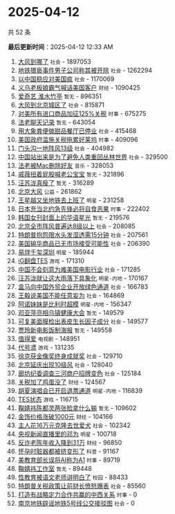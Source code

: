 # 2025-04-12

共 52 条


<!-- BEGIN -->

**最后更新时间**：2025-04-12 12:33 AM
1. [大风到哪了](https://m.weibo.cn/search?containerid=100103type%3D1%26t%3D10%26q%3D%23%E5%A4%A7%E9%A3%8E%E5%88%B0%E5%93%AA%E4%BA%86%23&stream_entry_id=31&isnewpage=1&extparam=seat%3D1%26realpos%3D1%26lcate%3D5001%26filter_type%3Drealtimehot%26band_rank%3D1%26c_type%3D31%26dgr%3D0%26flag%3D2%26cate%3D5001%26q%3D%2523%25E5%25A4%25A7%25E9%25A3%258E%25E5%2588%25B0%25E5%2593%25AA%25E4%25BA%2586%2523%26stream_entry_id%3D31%26pos%3D0%26display_time%3D1744389203%26pre_seqid%3D17443892030539392439895) `社会` - 1897053
2. [地铁猥亵事件男子公司称其被开除](https://m.weibo.cn/search?containerid=100103type%3D1%26t%3D10%26q%3D%23%E5%9C%B0%E9%93%81%E7%8C%A5%E4%BA%B5%E4%BA%8B%E4%BB%B6%E7%94%B7%E5%AD%90%E5%85%AC%E5%8F%B8%E7%A7%B0%E5%85%B6%E8%A2%AB%E5%BC%80%E9%99%A4%23&stream_entry_id=31&isnewpage=1&extparam=seat%3D1%26realpos%3D2%26lcate%3D5001%26filter_type%3Drealtimehot%26band_rank%3D2%26c_type%3D31%26dgr%3D0%26flag%3D2%26cate%3D5001%26q%3D%2523%25E5%259C%25B0%25E9%2593%2581%25E7%258C%25A5%25E4%25BA%25B5%25E4%25BA%258B%25E4%25BB%25B6%25E7%2594%25B7%25E5%25AD%2590%25E5%2585%25AC%25E5%258F%25B8%25E7%25A7%25B0%25E5%2585%25B6%25E8%25A2%25AB%25E5%25BC%2580%25E9%2599%25A4%2523%26stream_entry_id%3D31%26pos%3D1%26display_time%3D1744389203%26pre_seqid%3D17443892030539392439895) `社会` - 1262294
3. [以中国稳应对美国疯](https://m.weibo.cn/search?containerid=100103type%3D1%26t%3D10%26q%3D%23%E4%BB%A5%E4%B8%AD%E5%9B%BD%E7%A8%B3%E5%BA%94%E5%AF%B9%E7%BE%8E%E5%9B%BD%E7%96%AF%23&stream_entry_id=31&isnewpage=1&extparam=seat%3D1%26realpos%3D3%26lcate%3D5001%26filter_type%3Drealtimehot%26band_rank%3D3%26c_type%3D31%26dgr%3D0%26flag%3D0%26cate%3D5001%26q%3D%2523%25E4%25BB%25A5%25E4%25B8%25AD%25E5%259B%25BD%25E7%25A8%25B3%25E5%25BA%2594%25E5%25AF%25B9%25E7%25BE%258E%25E5%259B%25BD%25E7%2596%25AF%2523%26stream_entry_id%3D31%26pos%3D2%26display_time%3D1744389203%26pre_seqid%3D17443892030539392439895) `社会` - 1170069
4. [义乌老板娘霸气喊话美国客户](https://m.weibo.cn/search?containerid=100103type%3D1%26t%3D10%26q%3D%23%E4%B9%89%E4%B9%8C%E8%80%81%E6%9D%BF%E5%A8%98%E9%9C%B8%E6%B0%94%E5%96%8A%E8%AF%9D%E7%BE%8E%E5%9B%BD%E5%AE%A2%E6%88%B7%23&stream_entry_id=31&isnewpage=1&extparam=seat%3D1%26realpos%3D4%26lcate%3D5001%26filter_type%3Drealtimehot%26band_rank%3D4%26c_type%3D31%26dgr%3D0%26flag%3D1%26cate%3D5001%26q%3D%2523%25E4%25B9%2589%25E4%25B9%258C%25E8%2580%2581%25E6%259D%25BF%25E5%25A8%2598%25E9%259C%25B8%25E6%25B0%2594%25E5%2596%258A%25E8%25AF%259D%25E7%25BE%258E%25E5%259B%25BD%25E5%25AE%25A2%25E6%2588%25B7%2523%26stream_entry_id%3D31%26pos%3D3%26display_time%3D1744389203%26pre_seqid%3D17443892030539392439895) `财经` - 1090425
5. [爱奇艺 淮水竹亭](https://m.weibo.cn/search?containerid=100103type%3D1%26t%3D10%26q%3D%E7%88%B1%E5%A5%87%E8%89%BA+%E6%B7%AE%E6%B0%B4%E7%AB%B9%E4%BA%AD&stream_entry_id=31&isnewpage=1&extparam=seat%3D1%26realpos%3D5%26lcate%3D5001%26filter_type%3Drealtimehot%26band_rank%3D5%26c_type%3D31%26dgr%3D0%26flag%3D2%26cate%3D5001%26q%3D%25E7%2588%25B1%25E5%25A5%2587%25E8%2589%25BA%2520%25E6%25B7%25AE%25E6%25B0%25B4%25E7%25AB%25B9%25E4%25BA%25AD%26stream_entry_id%3D31%26pos%3D4%26display_time%3D1744389203%26pre_seqid%3D17443892030539392439895) `暂无` - 896351
6. [大风到北京城区了](https://m.weibo.cn/search?containerid=100103type%3D1%26t%3D10%26q%3D%23%E5%A4%A7%E9%A3%8E%E5%88%B0%E5%8C%97%E4%BA%AC%E5%9F%8E%E5%8C%BA%E4%BA%86%23&stream_entry_id=31&isnewpage=1&extparam=seat%3D1%26realpos%3D6%26lcate%3D5001%26filter_type%3Drealtimehot%26band_rank%3D6%26c_type%3D31%26dgr%3D0%26flag%3D0%26cate%3D5001%26q%3D%2523%25E5%25A4%25A7%25E9%25A3%258E%25E5%2588%25B0%25E5%258C%2597%25E4%25BA%25AC%25E5%259F%258E%25E5%258C%25BA%25E4%25BA%2586%2523%26stream_entry_id%3D31%26pos%3D5%26display_time%3D1744389203%26pre_seqid%3D17443892030539392439895) `社会` - 815871
7. [对美所有进口商品加征125%关税](https://m.weibo.cn/search?containerid=100103type%3D1%26t%3D10%26q%3D%23%E5%AF%B9%E7%BE%8E%E6%89%80%E6%9C%89%E8%BF%9B%E5%8F%A3%E5%95%86%E5%93%81%E5%8A%A0%E5%BE%81125%25%E5%85%B3%E7%A8%8E%23&stream_entry_id=31&isnewpage=1&extparam=seat%3D1%26realpos%3D7%26lcate%3D5001%26filter_type%3Drealtimehot%26band_rank%3D7%26c_type%3D31%26dgr%3D0%26flag%3D16%26cate%3D5001%26q%3D%2523%25E5%25AF%25B9%25E7%25BE%258E%25E6%2589%2580%25E6%259C%2589%25E8%25BF%259B%25E5%258F%25A3%25E5%2595%2586%25E5%2593%2581%25E5%258A%25A0%25E5%25BE%2581125%2525%25E5%2585%25B3%25E7%25A8%258E%2523%26stream_entry_id%3D31%26pos%3D7%26display_time%3D1744389203%26pre_seqid%3D17443892030539392439895) `时事` - 675275
8. [法老聊天记录](https://m.weibo.cn/search?containerid=100103type%3D1%26t%3D10%26q%3D%23%E6%B3%95%E8%80%81%E8%81%8A%E5%A4%A9%E8%AE%B0%E5%BD%95%23&stream_entry_id=31&isnewpage=1&extparam=seat%3D1%26realpos%3D8%26lcate%3D5001%26filter_type%3Drealtimehot%26band_rank%3D8%26c_type%3D31%26dgr%3D0%26flag%3D2%26cate%3D5001%26q%3D%2523%25E6%25B3%2595%25E8%2580%2581%25E8%2581%258A%25E5%25A4%25A9%25E8%25AE%25B0%25E5%25BD%2595%2523%26stream_entry_id%3D31%26pos%3D8%26display_time%3D1744389203%26pre_seqid%3D17443892030539392439895) `暂无` - 643054
9. [用大象粪便做甜品餐厅已停业](https://m.weibo.cn/search?containerid=100103type%3D1%26t%3D10%26q%3D%23%E7%94%A8%E5%A4%A7%E8%B1%A1%E7%B2%AA%E4%BE%BF%E5%81%9A%E7%94%9C%E5%93%81%E9%A4%90%E5%8E%85%E5%B7%B2%E5%81%9C%E4%B8%9A%23&stream_entry_id=31&isnewpage=1&extparam=seat%3D1%26realpos%3D9%26lcate%3D5001%26filter_type%3Drealtimehot%26band_rank%3D9%26c_type%3D31%26dgr%3D0%26flag%3D0%26cate%3D5001%26q%3D%2523%25E7%2594%25A8%25E5%25A4%25A7%25E8%25B1%25A1%25E7%25B2%25AA%25E4%25BE%25BF%25E5%2581%259A%25E7%2594%259C%25E5%2593%2581%25E9%25A4%2590%25E5%258E%2585%25E5%25B7%25B2%25E5%2581%259C%25E4%25B8%259A%2523%26stream_entry_id%3D31%26pos%3D9%26display_time%3D1744389203%26pre_seqid%3D17443892030539392439895) `社会` - 415468
10. [美国政府滥施关税拖累好莱坞](https://m.weibo.cn/search?containerid=100103type%3D1%26t%3D10%26q%3D%23%E7%BE%8E%E5%9B%BD%E6%94%BF%E5%BA%9C%E6%BB%A5%E6%96%BD%E5%85%B3%E7%A8%8E%E6%8B%96%E7%B4%AF%E5%A5%BD%E8%8E%B1%E5%9D%9E%23&stream_entry_id=31&isnewpage=1&extparam=seat%3D1%26realpos%3D10%26lcate%3D5001%26filter_type%3Drealtimehot%26band_rank%3D10%26c_type%3D31%26dgr%3D0%26flag%3D1%26cate%3D5001%26q%3D%2523%25E7%25BE%258E%25E5%259B%25BD%25E6%2594%25BF%25E5%25BA%259C%25E6%25BB%25A5%25E6%2596%25BD%25E5%2585%25B3%25E7%25A8%258E%25E6%258B%2596%25E7%25B4%25AF%25E5%25A5%25BD%25E8%258E%25B1%25E5%259D%259E%2523%26stream_entry_id%3D31%26pos%3D10%26display_time%3D1744389203%26pre_seqid%3D17443892030539392439895) `时事` - 409096
11. [门头沟一地阵风13级](https://m.weibo.cn/search?containerid=100103type%3D1%26t%3D10%26q%3D%23%E9%97%A8%E5%A4%B4%E6%B2%9F%E4%B8%80%E5%9C%B0%E9%98%B5%E9%A3%8E13%E7%BA%A7%23&stream_entry_id=31&isnewpage=1&extparam=seat%3D1%26realpos%3D11%26lcate%3D5001%26filter_type%3Drealtimehot%26band_rank%3D11%26c_type%3D31%26dgr%3D0%26flag%3D1%26cate%3D5001%26q%3D%2523%25E9%2597%25A8%25E5%25A4%25B4%25E6%25B2%259F%25E4%25B8%2580%25E5%259C%25B0%25E9%2598%25B5%25E9%25A3%258E13%25E7%25BA%25A7%2523%26stream_entry_id%3D31%26pos%3D11%26display_time%3D1744389203%26pre_seqid%3D17443892030539392439895) `社会` - 404982
12. [中国站出来是为了避免人类重回丛林世界](https://m.weibo.cn/search?containerid=100103type%3D1%26t%3D10%26q%3D%23%E4%B8%AD%E5%9B%BD%E7%AB%99%E5%87%BA%E6%9D%A5%E6%98%AF%E4%B8%BA%E4%BA%86%E9%81%BF%E5%85%8D%E4%BA%BA%E7%B1%BB%E9%87%8D%E5%9B%9E%E4%B8%9B%E6%9E%97%E4%B8%96%E7%95%8C%23&stream_entry_id=31&isnewpage=1&extparam=seat%3D1%26realpos%3D12%26lcate%3D5001%26filter_type%3Drealtimehot%26band_rank%3D12%26c_type%3D31%26dgr%3D0%26flag%3D0%26cate%3D5001%26q%3D%2523%25E4%25B8%25AD%25E5%259B%25BD%25E7%25AB%2599%25E5%2587%25BA%25E6%259D%25A5%25E6%2598%25AF%25E4%25B8%25BA%25E4%25BA%2586%25E9%2581%25BF%25E5%2585%258D%25E4%25BA%25BA%25E7%25B1%25BB%25E9%2587%258D%25E5%259B%259E%25E4%25B8%259B%25E6%259E%2597%25E4%25B8%2596%25E7%2595%258C%2523%26stream_entry_id%3D31%26pos%3D12%26display_time%3D1744389203%26pre_seqid%3D17443892030539392439895) `社会` - 329500
13. [法老被Mac删除好友](https://m.weibo.cn/search?containerid=100103type%3D1%26t%3D10%26q%3D%23%E6%B3%95%E8%80%81%E8%A2%ABMac%E5%88%A0%E9%99%A4%E5%A5%BD%E5%8F%8B%23&stream_entry_id=31&isnewpage=1&extparam=seat%3D1%26realpos%3D13%26lcate%3D5001%26filter_type%3Drealtimehot%26band_rank%3D13%26c_type%3D31%26dgr%3D0%26flag%3D1%26cate%3D5001%26q%3D%2523%25E6%25B3%2595%25E8%2580%2581%25E8%25A2%25ABMac%25E5%2588%25A0%25E9%2599%25A4%25E5%25A5%25BD%25E5%258F%258B%2523%26stream_entry_id%3D31%26pos%3D13%26display_time%3D1744389203%26pre_seqid%3D17443892030539392439895) `音乐` - 328053
14. [戚薇扭着屁股喊老公宝宝](https://m.weibo.cn/search?containerid=100103type%3D1%26t%3D10%26q%3D%E6%88%9A%E8%96%87%E6%89%AD%E7%9D%80%E5%B1%81%E8%82%A1%E5%96%8A%E8%80%81%E5%85%AC%E5%AE%9D%E5%AE%9D&stream_entry_id=31&isnewpage=1&extparam=seat%3D1%26realpos%3D14%26lcate%3D5001%26filter_type%3Drealtimehot%26band_rank%3D14%26c_type%3D31%26dgr%3D0%26flag%3D2%26cate%3D5001%26q%3D%25E6%2588%259A%25E8%2596%2587%25E6%2589%25AD%25E7%259D%2580%25E5%25B1%2581%25E8%2582%25A1%25E5%2596%258A%25E8%2580%2581%25E5%2585%25AC%25E5%25AE%259D%25E5%25AE%259D%26stream_entry_id%3D31%26pos%3D14%26display_time%3D1744389203%26pre_seqid%3D17443892030539392439895) `暂无` - 321896
15. [汪苏泷真瘦了](https://m.weibo.cn/search?containerid=100103type%3D1%26t%3D10%26q%3D%E6%B1%AA%E8%8B%8F%E6%B3%B7%E7%9C%9F%E7%98%A6%E4%BA%86&stream_entry_id=31&isnewpage=1&extparam=seat%3D1%26realpos%3D15%26lcate%3D5001%26filter_type%3Drealtimehot%26band_rank%3D15%26c_type%3D31%26dgr%3D0%26flag%3D1%26cate%3D5001%26q%3D%25E6%25B1%25AA%25E8%258B%258F%25E6%25B3%25B7%25E7%259C%259F%25E7%2598%25A6%25E4%25BA%2586%26stream_entry_id%3D31%26pos%3D15%26display_time%3D1744389203%26pre_seqid%3D17443892030539392439895) `暂无` - 316289
16. [北京大风](https://m.weibo.cn/search?containerid=100103type%3D1%26t%3D10%26q%3D%E5%8C%97%E4%BA%AC%E5%A4%A7%E9%A3%8E&stream_entry_id=31&isnewpage=1&extparam=seat%3D1%26realpos%3D16%26lcate%3D5001%26filter_type%3Drealtimehot%26band_rank%3D16%26c_type%3D31%26dgr%3D0%26flag%3D0%26cate%3D5001%26q%3D%25E5%258C%2597%25E4%25BA%25AC%25E5%25A4%25A7%25E9%25A3%258E%26stream_entry_id%3D31%26pos%3D16%26display_time%3D1744389203%26pre_seqid%3D17443892030539392439895) `公益` - 261862
17. [王星越又坐地铁去上班了](https://m.weibo.cn/search?containerid=100103type%3D1%26t%3D10%26q%3D%23%E7%8E%8B%E6%98%9F%E8%B6%8A%E5%8F%88%E5%9D%90%E5%9C%B0%E9%93%81%E5%8E%BB%E4%B8%8A%E7%8F%AD%E4%BA%86%23&stream_entry_id=31&isnewpage=1&extparam=seat%3D1%26realpos%3D17%26lcate%3D5001%26filter_type%3Drealtimehot%26band_rank%3D17%26c_type%3D31%26dgr%3D0%26flag%3D1%26cate%3D5001%26q%3D%2523%25E7%258E%258B%25E6%2598%259F%25E8%25B6%258A%25E5%258F%2588%25E5%259D%2590%25E5%259C%25B0%25E9%2593%2581%25E5%258E%25BB%25E4%25B8%258A%25E7%258F%25AD%25E4%25BA%2586%2523%26stream_entry_id%3D31%26pos%3D17%26display_time%3D1744389203%26pre_seqid%3D17443892030539392439895) `明星` - 231258
18. [日本充当北约急先锋必将自食恶果](https://m.weibo.cn/search?containerid=100103type%3D1%26t%3D10%26q%3D%23%E6%97%A5%E6%9C%AC%E5%85%85%E5%BD%93%E5%8C%97%E7%BA%A6%E6%80%A5%E5%85%88%E9%94%8B%E5%BF%85%E5%B0%86%E8%87%AA%E9%A3%9F%E6%81%B6%E6%9E%9C%23&stream_entry_id=31&isnewpage=1&extparam=seat%3D1%26realpos%3D18%26lcate%3D5001%26filter_type%3Drealtimehot%26band_rank%3D18%26c_type%3D31%26dgr%3D0%26flag%3D0%26cate%3D5001%26q%3D%2523%25E6%2597%25A5%25E6%259C%25AC%25E5%2585%2585%25E5%25BD%2593%25E5%258C%2597%25E7%25BA%25A6%25E6%2580%25A5%25E5%2585%2588%25E9%2594%258B%25E5%25BF%2585%25E5%25B0%2586%25E8%2587%25AA%25E9%25A3%259F%25E6%2581%25B6%25E6%259E%259C%2523%26stream_entry_id%3D31%26pos%3D18%26display_time%3D1744389203%26pre_seqid%3D17443892030539392439895) `时事` - 222402
19. [韩国女刊封面上的华语星光](https://m.weibo.cn/search?containerid=100103type%3D1%26t%3D10%26q%3D%E9%9F%A9%E5%9B%BD%E5%A5%B3%E5%88%8A%E5%B0%81%E9%9D%A2%E4%B8%8A%E7%9A%84%E5%8D%8E%E8%AF%AD%E6%98%9F%E5%85%89&stream_entry_id=31&isnewpage=1&extparam=seat%3D1%26realpos%3D19%26lcate%3D5001%26filter_type%3Drealtimehot%26band_rank%3D19%26c_type%3D31%26dgr%3D0%26flag%3D1%26cate%3D5001%26q%3D%25E9%259F%25A9%25E5%259B%25BD%25E5%25A5%25B3%25E5%2588%258A%25E5%25B0%2581%25E9%259D%25A2%25E4%25B8%258A%25E7%259A%2584%25E5%258D%258E%25E8%25AF%25AD%25E6%2598%259F%25E5%2585%2589%26stream_entry_id%3D31%26pos%3D19%26display_time%3D1744389203%26pre_seqid%3D17443892030539392439895) `暂无` - 219576
20. [北京全市阵风普遍达8级以上](https://m.weibo.cn/search?containerid=100103type%3D1%26t%3D10%26q%3D%23%E5%8C%97%E4%BA%AC%E5%85%A8%E5%B8%82%E9%98%B5%E9%A3%8E%E6%99%AE%E9%81%8D%E8%BE%BE8%E7%BA%A7%E4%BB%A5%E4%B8%8A%23&stream_entry_id=31&isnewpage=1&extparam=seat%3D1%26realpos%3D20%26lcate%3D5001%26filter_type%3Drealtimehot%26band_rank%3D20%26c_type%3D31%26dgr%3D0%26flag%3D1%26cate%3D5001%26q%3D%2523%25E5%258C%2597%25E4%25BA%25AC%25E5%2585%25A8%25E5%25B8%2582%25E9%2598%25B5%25E9%25A3%258E%25E6%2599%25AE%25E9%2581%258D%25E8%25BE%25BE8%25E7%25BA%25A7%25E4%25BB%25A5%25E4%25B8%258A%2523%26stream_entry_id%3D31%26pos%3D20%26display_time%3D1744389203%26pre_seqid%3D17443892030539392439895) `社会` - 208085
21. [特朗普抱怨限水头发湿透需15分钟](https://m.weibo.cn/search?containerid=100103type%3D1%26t%3D10%26q%3D%23%E7%89%B9%E6%9C%97%E6%99%AE%E6%8A%B1%E6%80%A8%E9%99%90%E6%B0%B4%E5%A4%B4%E5%8F%91%E6%B9%BF%E9%80%8F%E9%9C%8015%E5%88%86%E9%92%9F%23&stream_entry_id=31&isnewpage=1&extparam=seat%3D1%26realpos%3D21%26lcate%3D5001%26filter_type%3Drealtimehot%26band_rank%3D21%26c_type%3D31%26dgr%3D0%26flag%3D0%26cate%3D5001%26q%3D%2523%25E7%2589%25B9%25E6%259C%2597%25E6%2599%25AE%25E6%258A%25B1%25E6%2580%25A8%25E9%2599%2590%25E6%25B0%25B4%25E5%25A4%25B4%25E5%258F%2591%25E6%25B9%25BF%25E9%2580%258F%25E9%259C%258015%25E5%2588%2586%25E9%2592%259F%2523%26stream_entry_id%3D31%26pos%3D21%26display_time%3D1744389203%26pre_seqid%3D17443892030539392439895) `社会` - 207561
22. [美国输华商品已无市场接受可能性](https://m.weibo.cn/search?containerid=100103type%3D1%26t%3D10%26q%3D%23%E7%BE%8E%E5%9B%BD%E8%BE%93%E5%8D%8E%E5%95%86%E5%93%81%E5%B7%B2%E6%97%A0%E5%B8%82%E5%9C%BA%E6%8E%A5%E5%8F%97%E5%8F%AF%E8%83%BD%E6%80%A7%23&stream_entry_id=31&isnewpage=1&extparam=seat%3D1%26realpos%3D22%26lcate%3D5001%26filter_type%3Drealtimehot%26band_rank%3D22%26c_type%3D31%26dgr%3D0%26flag%3D0%26cate%3D5001%26q%3D%2523%25E7%25BE%258E%25E5%259B%25BD%25E8%25BE%2593%25E5%258D%258E%25E5%2595%2586%25E5%2593%2581%25E5%25B7%25B2%25E6%2597%25A0%25E5%25B8%2582%25E5%259C%25BA%25E6%258E%25A5%25E5%258F%2597%25E5%258F%25AF%25E8%2583%25BD%25E6%2580%25A7%2523%26stream_entry_id%3D31%26pos%3D22%26display_time%3D1744389203%26pre_seqid%3D17443892030539392439895) `社会` - 206390
23. [易烊千玺深圳](https://m.weibo.cn/search?containerid=100103type%3D1%26t%3D10%26q%3D%E6%98%93%E7%83%8A%E5%8D%83%E7%8E%BA%E6%B7%B1%E5%9C%B3&stream_entry_id=31&isnewpage=1&extparam=seat%3D1%26realpos%3D23%26lcate%3D5001%26filter_type%3Drealtimehot%26band_rank%3D23%26c_type%3D31%26dgr%3D0%26flag%3D0%26cate%3D5001%26q%3D%25E6%2598%2593%25E7%2583%258A%25E5%258D%2583%25E7%258E%25BA%25E6%25B7%25B1%25E5%259C%25B3%26stream_entry_id%3D31%26pos%3D23%26display_time%3D1744389203%26pre_seqid%3D17443892030539392439895) `明星` - 185944
24. [iG翻盘TES](https://m.weibo.cn/search?containerid=100103type%3D1%26t%3D10%26q%3D%23iG%E7%BF%BB%E7%9B%98TES%23&stream_entry_id=31&isnewpage=1&extparam=seat%3D1%26realpos%3D24%26lcate%3D5001%26filter_type%3Drealtimehot%26band_rank%3D24%26c_type%3D31%26dgr%3D0%26flag%3D0%26cate%3D5001%26q%3D%2523iG%25E7%25BF%25BB%25E7%259B%2598TES%2523%26stream_entry_id%3D31%26pos%3D24%26display_time%3D1744389203%26pre_seqid%3D17443892030539392439895) `游戏` - 171310
25. [中国不会刻意为难美国电影行业](https://m.weibo.cn/search?containerid=100103type%3D1%26t%3D10%26q%3D%23%E4%B8%AD%E5%9B%BD%E4%B8%8D%E4%BC%9A%E5%88%BB%E6%84%8F%E4%B8%BA%E9%9A%BE%E7%BE%8E%E5%9B%BD%E7%94%B5%E5%BD%B1%E8%A1%8C%E4%B8%9A%23&stream_entry_id=31&isnewpage=1&extparam=seat%3D1%26realpos%3D25%26lcate%3D5001%26filter_type%3Drealtimehot%26band_rank%3D25%26c_type%3D31%26dgr%3D0%26flag%3D1%26cate%3D5001%26q%3D%2523%25E4%25B8%25AD%25E5%259B%25BD%25E4%25B8%258D%25E4%25BC%259A%25E5%2588%25BB%25E6%2584%258F%25E4%25B8%25BA%25E9%259A%25BE%25E7%25BE%258E%25E5%259B%25BD%25E7%2594%25B5%25E5%25BD%25B1%25E8%25A1%258C%25E4%25B8%259A%2523%26stream_entry_id%3D31%26pos%3D25%26display_time%3D1744389203%26pre_seqid%3D17443892030539392439895) `社会` - 171285
26. [汪苏泷就让这大雨落下具象化](https://m.weibo.cn/search?containerid=100103type%3D1%26t%3D10%26q%3D%23%E6%B1%AA%E8%8B%8F%E6%B3%B7%E5%B0%B1%E8%AE%A9%E8%BF%99%E5%A4%A7%E9%9B%A8%E8%90%BD%E4%B8%8B%E5%85%B7%E8%B1%A1%E5%8C%96%23&stream_entry_id=31&isnewpage=1&extparam=seat%3D1%26realpos%3D26%26lcate%3D5001%26filter_type%3Drealtimehot%26band_rank%3D26%26c_type%3D31%26dgr%3D0%26flag%3D1%26cate%3D5001%26q%3D%2523%25E6%25B1%25AA%25E8%258B%258F%25E6%25B3%25B7%25E5%25B0%25B1%25E8%25AE%25A9%25E8%25BF%2599%25E5%25A4%25A7%25E9%259B%25A8%25E8%2590%25BD%25E4%25B8%258B%25E5%2585%25B7%25E8%25B1%25A1%25E5%258C%2596%2523%26stream_entry_id%3D31%26pos%3D26%26display_time%3D1744389203%26pre_seqid%3D17443892030539392439895) `明星-内地` - 170167
27. [盒马向中国外贸企业开放绿色通道](https://m.weibo.cn/search?containerid=100103type%3D1%26t%3D10%26q%3D%23%E7%9B%92%E9%A9%AC%E5%90%91%E4%B8%AD%E5%9B%BD%E5%A4%96%E8%B4%B8%E4%BC%81%E4%B8%9A%E5%BC%80%E6%94%BE%E7%BB%BF%E8%89%B2%E9%80%9A%E9%81%93%23&stream_entry_id=31&isnewpage=1&extparam=seat%3D1%26realpos%3D27%26lcate%3D5001%26filter_type%3Drealtimehot%26band_rank%3D27%26c_type%3D31%26dgr%3D0%26flag%3D0%26cate%3D5001%26q%3D%2523%25E7%259B%2592%25E9%25A9%25AC%25E5%2590%2591%25E4%25B8%25AD%25E5%259B%25BD%25E5%25A4%2596%25E8%25B4%25B8%25E4%25BC%2581%25E4%25B8%259A%25E5%25BC%2580%25E6%2594%25BE%25E7%25BB%25BF%25E8%2589%25B2%25E9%2580%259A%25E9%2581%2593%2523%26stream_entry_id%3D31%26pos%3D27%26display_time%3D1744389203%26pre_seqid%3D17443892030539392439895) `社会` - 166783
28. [王毅说美国不能任意妄为](https://m.weibo.cn/search?containerid=100103type%3D1%26t%3D10%26q%3D%23%E7%8E%8B%E6%AF%85%E8%AF%B4%E7%BE%8E%E5%9B%BD%E4%B8%8D%E8%83%BD%E4%BB%BB%E6%84%8F%E5%A6%84%E4%B8%BA%23&stream_entry_id=31&isnewpage=1&extparam=seat%3D1%26realpos%3D28%26lcate%3D5001%26filter_type%3Drealtimehot%26band_rank%3D28%26c_type%3D31%26dgr%3D0%26flag%3D1%26cate%3D5001%26q%3D%2523%25E7%258E%258B%25E6%25AF%2585%25E8%25AF%25B4%25E7%25BE%258E%25E5%259B%25BD%25E4%25B8%258D%25E8%2583%25BD%25E4%25BB%25BB%25E6%2584%258F%25E5%25A6%2584%25E4%25B8%25BA%2523%26stream_entry_id%3D31%26pos%3D28%26display_time%3D1744389203%26pre_seqid%3D17443892030539392439895) `社会` - 164869
29. [阿诺妹妹是比利时超模](https://m.weibo.cn/search?containerid=100103type%3D1%26t%3D10%26q%3D%23%E9%98%BF%E8%AF%BA%E5%A6%B9%E5%A6%B9%E6%98%AF%E6%AF%94%E5%88%A9%E6%97%B6%E8%B6%85%E6%A8%A1%23&stream_entry_id=31&isnewpage=1&extparam=seat%3D1%26realpos%3D29%26lcate%3D5001%26filter_type%3Drealtimehot%26band_rank%3D29%26c_type%3D31%26dgr%3D0%26flag%3D0%26cate%3D5001%26q%3D%2523%25E9%2598%25BF%25E8%25AF%25BA%25E5%25A6%25B9%25E5%25A6%25B9%25E6%2598%25AF%25E6%25AF%2594%25E5%2588%25A9%25E6%2597%25B6%25E8%25B6%2585%25E6%25A8%25A1%2523%26stream_entry_id%3D31%26pos%3D29%26display_time%3D1744389203%26pre_seqid%3D17443892030539392439895) `明星-内地` - 156347
30. [邓亚萍亮相乌镇健康大会](https://m.weibo.cn/search?containerid=100103type%3D1%26t%3D10%26q%3D%E9%82%93%E4%BA%9A%E8%90%8D%E4%BA%AE%E7%9B%B8%E4%B9%8C%E9%95%87%E5%81%A5%E5%BA%B7%E5%A4%A7%E4%BC%9A&stream_entry_id=31&isnewpage=1&extparam=seat%3D1%26realpos%3D30%26lcate%3D5001%26filter_type%3Drealtimehot%26band_rank%3D30%26c_type%3D31%26dgr%3D0%26flag%3D1%26cate%3D5001%26q%3D%25E9%2582%2593%25E4%25BA%259A%25E8%2590%258D%25E4%25BA%25AE%25E7%259B%25B8%25E4%25B9%258C%25E9%2595%2587%25E5%2581%25A5%25E5%25BA%25B7%25E5%25A4%25A7%25E4%25BC%259A%26stream_entry_id%3D31%26pos%3D30%26display_time%3D1744389203%26pre_seqid%3D17443892030539392439895) `暂无` - 149579
31. [可复美面膜检出表皮生长因子成分](https://m.weibo.cn/search?containerid=100103type%3D1%26t%3D10%26q%3D%23%E5%8F%AF%E5%A4%8D%E7%BE%8E%E9%9D%A2%E8%86%9C%E6%A3%80%E5%87%BA%E8%A1%A8%E7%9A%AE%E7%94%9F%E9%95%BF%E5%9B%A0%E5%AD%90%E6%88%90%E5%88%86%23&stream_entry_id=31&isnewpage=1&extparam=seat%3D1%26realpos%3D31%26lcate%3D5001%26filter_type%3Drealtimehot%26band_rank%3D31%26c_type%3D31%26dgr%3D0%26flag%3D0%26cate%3D5001%26q%3D%2523%25E5%258F%25AF%25E5%25A4%258D%25E7%25BE%258E%25E9%259D%25A2%25E8%2586%259C%25E6%25A3%2580%25E5%2587%25BA%25E8%25A1%25A8%25E7%259A%25AE%25E7%2594%259F%25E9%2595%25BF%25E5%259B%25A0%25E5%25AD%2590%25E6%2588%2590%25E5%2588%2586%2523%26stream_entry_id%3D31%26pos%3D31%26display_time%3D1744389203%26pre_seqid%3D17443892030539392439895) `社会` - 149577
32. [贾玲新电影饭制海报](https://m.weibo.cn/search?containerid=100103type%3D1%26t%3D10%26q%3D%23%E8%B4%BE%E7%8E%B2%E6%96%B0%E7%94%B5%E5%BD%B1%E9%A5%AD%E5%88%B6%E6%B5%B7%E6%8A%A5%23&stream_entry_id=31&isnewpage=1&extparam=seat%3D1%26realpos%3D32%26lcate%3D5001%26filter_type%3Drealtimehot%26band_rank%3D32%26c_type%3D31%26dgr%3D0%26flag%3D0%26cate%3D5001%26q%3D%2523%25E8%25B4%25BE%25E7%258E%25B2%25E6%2596%25B0%25E7%2594%25B5%25E5%25BD%25B1%25E9%25A5%25AD%25E5%2588%25B6%25E6%25B5%25B7%25E6%258A%25A5%2523%26stream_entry_id%3D31%26pos%3D32%26display_time%3D1744389203%26pre_seqid%3D17443892030539392439895) `暂无` - 149558
33. [值得爱](https://m.weibo.cn/search?containerid=100103type%3D1%26t%3D10%26q%3D%E5%80%BC%E5%BE%97%E7%88%B1&stream_entry_id=31&isnewpage=1&extparam=seat%3D1%26realpos%3D33%26lcate%3D5001%26filter_type%3Drealtimehot%26band_rank%3D33%26c_type%3D31%26dgr%3D0%26flag%3D1%26cate%3D5001%26q%3D%25E5%2580%25BC%25E5%25BE%2597%25E7%2588%25B1%26stream_entry_id%3D31%26pos%3D33%26display_time%3D1744389203%26pre_seqid%3D17443892030539392439895) `电视剧` - 148951
34. [代号鸢](https://m.weibo.cn/search?containerid=100103type%3D1%26t%3D10%26q%3D%E4%BB%A3%E5%8F%B7%E9%B8%A2&stream_entry_id=31&isnewpage=1&extparam=seat%3D1%26realpos%3D34%26lcate%3D5001%26filter_type%3Drealtimehot%26band_rank%3D34%26c_type%3D31%26dgr%3D0%26flag%3D1%26cate%3D5001%26q%3D%25E4%25BB%25A3%25E5%258F%25B7%25E9%25B8%25A2%26stream_entry_id%3D31%26pos%3D34%26display_time%3D1744389203%26pre_seqid%3D17443892030539392439895) `游戏` - 131235
35. [徐克获金像奖终身成就奖](https://m.weibo.cn/search?containerid=100103type%3D1%26t%3D10%26q%3D%23%E5%BE%90%E5%85%8B%E8%8E%B7%E9%87%91%E5%83%8F%E5%A5%96%E7%BB%88%E8%BA%AB%E6%88%90%E5%B0%B1%E5%A5%96%23&stream_entry_id=31&isnewpage=1&extparam=seat%3D1%26realpos%3D35%26lcate%3D5001%26filter_type%3Drealtimehot%26band_rank%3D35%26c_type%3D31%26dgr%3D0%26flag%3D0%26cate%3D5001%26q%3D%2523%25E5%25BE%2590%25E5%2585%258B%25E8%258E%25B7%25E9%2587%2591%25E5%2583%258F%25E5%25A5%2596%25E7%25BB%2588%25E8%25BA%25AB%25E6%2588%2590%25E5%25B0%25B1%25E5%25A5%2596%2523%26stream_entry_id%3D31%26pos%3D35%26display_time%3D1744389203%26pre_seqid%3D17443892030539392439895) `社会` - 129710
36. [北京延庆出现10级风](https://m.weibo.cn/search?containerid=100103type%3D1%26t%3D10%26q%3D%23%E5%8C%97%E4%BA%AC%E5%BB%B6%E5%BA%86%E5%87%BA%E7%8E%B010%E7%BA%A7%E9%A3%8E%23&stream_entry_id=31&isnewpage=1&extparam=seat%3D1%26realpos%3D36%26lcate%3D5001%26filter_type%3Drealtimehot%26band_rank%3D36%26c_type%3D31%26dgr%3D0%26flag%3D0%26cate%3D5001%26q%3D%2523%25E5%258C%2597%25E4%25BA%25AC%25E5%25BB%25B6%25E5%25BA%2586%25E5%2587%25BA%25E7%258E%25B010%25E7%25BA%25A7%25E9%25A3%258E%2523%26stream_entry_id%3D31%26pos%3D36%26display_time%3D1744389203%26pre_seqid%3D17443892030539392439895) `社会` - 128040
37. [廊坊纪委调查三河商户招牌变色](https://m.weibo.cn/search?containerid=100103type%3D1%26t%3D10%26q%3D%23%E5%BB%8A%E5%9D%8A%E7%BA%AA%E5%A7%94%E8%B0%83%E6%9F%A5%E4%B8%89%E6%B2%B3%E5%95%86%E6%88%B7%E6%8B%9B%E7%89%8C%E5%8F%98%E8%89%B2%23&stream_entry_id=31&isnewpage=1&extparam=seat%3D1%26realpos%3D37%26lcate%3D5001%26filter_type%3Drealtimehot%26band_rank%3D37%26c_type%3D31%26dgr%3D0%26flag%3D0%26cate%3D5001%26q%3D%2523%25E5%25BB%258A%25E5%259D%258A%25E7%25BA%25AA%25E5%25A7%2594%25E8%25B0%2583%25E6%259F%25A5%25E4%25B8%2589%25E6%25B2%25B3%25E5%2595%2586%25E6%2588%25B7%25E6%258B%259B%25E7%2589%258C%25E5%258F%2598%25E8%2589%25B2%2523%26stream_entry_id%3D31%26pos%3D37%26display_time%3D1744389203%26pre_seqid%3D17443892030539392439895) `社会` - 125184
38. [关税加了鸡蛋没了](https://m.weibo.cn/search?containerid=100103type%3D1%26t%3D10%26q%3D%23%E5%85%B3%E7%A8%8E%E5%8A%A0%E4%BA%86%E9%B8%A1%E8%9B%8B%E6%B2%A1%E4%BA%86%23&stream_entry_id=31&isnewpage=1&extparam=seat%3D1%26realpos%3D38%26lcate%3D5001%26filter_type%3Drealtimehot%26band_rank%3D38%26c_type%3D31%26dgr%3D0%26flag%3D0%26cate%3D5001%26q%3D%2523%25E5%2585%25B3%25E7%25A8%258E%25E5%258A%25A0%25E4%25BA%2586%25E9%25B8%25A1%25E8%259B%258B%25E6%25B2%25A1%25E4%25BA%2586%2523%26stream_entry_id%3D31%26pos%3D38%26display_time%3D1744389203%26pre_seqid%3D17443892030539392439895) `财经` - 124567
39. [胡夏演唱会已开启退票通道](https://m.weibo.cn/search?containerid=100103type%3D1%26t%3D10%26q%3D%23%E8%83%A1%E5%A4%8F%E6%BC%94%E5%94%B1%E4%BC%9A%E5%B7%B2%E5%BC%80%E5%90%AF%E9%80%80%E7%A5%A8%E9%80%9A%E9%81%93%23&stream_entry_id=31&isnewpage=1&extparam=seat%3D1%26realpos%3D39%26lcate%3D5001%26filter_type%3Drealtimehot%26band_rank%3D39%26c_type%3D31%26dgr%3D0%26flag%3D0%26cate%3D5001%26q%3D%2523%25E8%2583%25A1%25E5%25A4%258F%25E6%25BC%2594%25E5%2594%25B1%25E4%25BC%259A%25E5%25B7%25B2%25E5%25BC%2580%25E5%2590%25AF%25E9%2580%2580%25E7%25A5%25A8%25E9%2580%259A%25E9%2581%2593%2523%26stream_entry_id%3D31%26pos%3D39%26display_time%3D1744389203%26pre_seqid%3D17443892030539392439895) `明星-内地` - 116839
40. [TES状态](https://m.weibo.cn/search?containerid=100103type%3D1%26t%3D10%26q%3DTES%E7%8A%B6%E6%80%81&stream_entry_id=31&isnewpage=1&extparam=seat%3D1%26realpos%3D40%26lcate%3D5001%26filter_type%3Drealtimehot%26band_rank%3D40%26c_type%3D31%26dgr%3D0%26flag%3D1%26cate%3D5001%26q%3DTES%25E7%258A%25B6%25E6%2580%2581%26stream_entry_id%3D31%26pos%3D40%26display_time%3D1744389203%26pre_seqid%3D17443892030539392439895) `游戏` - 116715
41. [鞠婧祎陈都灵两张脸拿什么输](https://m.weibo.cn/search?containerid=100103type%3D1%26t%3D10%26q%3D%E9%9E%A0%E5%A9%A7%E7%A5%8E%E9%99%88%E9%83%BD%E7%81%B5%E4%B8%A4%E5%BC%A0%E8%84%B8%E6%8B%BF%E4%BB%80%E4%B9%88%E8%BE%93&stream_entry_id=31&isnewpage=1&extparam=seat%3D1%26realpos%3D41%26lcate%3D5001%26filter_type%3Drealtimehot%26band_rank%3D41%26c_type%3D31%26dgr%3D0%26flag%3D0%26cate%3D5001%26q%3D%25E9%259E%25A0%25E5%25A9%25A7%25E7%25A5%258E%25E9%2599%2588%25E9%2583%25BD%25E7%2581%25B5%25E4%25B8%25A4%25E5%25BC%25A0%25E8%2584%25B8%25E6%258B%25BF%25E4%25BB%2580%25E4%25B9%2588%25E8%25BE%2593%26stream_entry_id%3D31%26pos%3D41%26display_time%3D1744389203%26pre_seqid%3D17443892030539392439895) `暂无` - 109602
42. [金饰价格涨破1000元](https://m.weibo.cn/search?containerid=100103type%3D1%26t%3D10%26q%3D%23%E9%87%91%E9%A5%B0%E4%BB%B7%E6%A0%BC%E6%B6%A8%E7%A0%B41000%E5%85%83%23&stream_entry_id=31&isnewpage=1&extparam=seat%3D1%26realpos%3D42%26lcate%3D5001%26filter_type%3Drealtimehot%26band_rank%3D42%26c_type%3D31%26dgr%3D0%26flag%3D0%26cate%3D5001%26q%3D%2523%25E9%2587%2591%25E9%25A5%25B0%25E4%25BB%25B7%25E6%25A0%25BC%25E6%25B6%25A8%25E7%25A0%25B41000%25E5%2585%2583%2523%26stream_entry_id%3D31%26pos%3D42%26display_time%3D1744389203%26pre_seqid%3D17443892030539392439895) `财经` - 104166
43. [主人花16万元克隆去世爱犬](https://m.weibo.cn/search?containerid=100103type%3D1%26t%3D10%26q%3D%23%E4%B8%BB%E4%BA%BA%E8%8A%B116%E4%B8%87%E5%85%83%E5%85%8B%E9%9A%86%E5%8E%BB%E4%B8%96%E7%88%B1%E7%8A%AC%23&stream_entry_id=31&isnewpage=1&extparam=seat%3D1%26realpos%3D43%26lcate%3D5001%26filter_type%3Drealtimehot%26band_rank%3D43%26c_type%3D31%26dgr%3D0%26flag%3D0%26cate%3D5001%26q%3D%2523%25E4%25B8%25BB%25E4%25BA%25BA%25E8%258A%25B116%25E4%25B8%2587%25E5%2585%2583%25E5%2585%258B%25E9%259A%2586%25E5%258E%25BB%25E4%25B8%2596%25E7%2588%25B1%25E7%258A%25AC%2523%26stream_entry_id%3D31%26pos%3D43%26display_time%3D1744389203%26pre_seqid%3D17443892030539392439895) `社会` - 102342
44. [央视新闻直播里的邓为](https://m.weibo.cn/search?containerid=100103type%3D1%26t%3D10%26q%3D%23%E5%A4%AE%E8%A7%86%E6%96%B0%E9%97%BB%E7%9B%B4%E6%92%AD%E9%87%8C%E7%9A%84%E9%82%93%E4%B8%BA%23&stream_entry_id=31&isnewpage=1&extparam=seat%3D1%26realpos%3D44%26lcate%3D5001%26filter_type%3Drealtimehot%26band_rank%3D44%26c_type%3D31%26dgr%3D0%26flag%3D0%26cate%3D5001%26q%3D%2523%25E5%25A4%25AE%25E8%25A7%2586%25E6%2596%25B0%25E9%2597%25BB%25E7%259B%25B4%25E6%2592%25AD%25E9%2587%258C%25E7%259A%2584%25E9%2582%2593%25E4%25B8%25BA%2523%26stream_entry_id%3D31%26pos%3D44%26display_time%3D1744389203%26pre_seqid%3D17443892030539392439895) `明星` - 100718
45. [反诈老陈年收入降到31万](https://m.weibo.cn/search?containerid=100103type%3D1%26t%3D10%26q%3D%23%E5%8F%8D%E8%AF%88%E8%80%81%E9%99%88%E5%B9%B4%E6%94%B6%E5%85%A5%E9%99%8D%E5%88%B031%E4%B8%87%23&stream_entry_id=31&isnewpage=1&extparam=seat%3D1%26realpos%3D45%26lcate%3D5001%26filter_type%3Drealtimehot%26band_rank%3D45%26c_type%3D31%26dgr%3D0%26flag%3D0%26cate%3D5001%26q%3D%2523%25E5%258F%258D%25E8%25AF%2588%25E8%2580%2581%25E9%2599%2588%25E5%25B9%25B4%25E6%2594%25B6%25E5%2585%25A5%25E9%2599%258D%25E5%2588%25B031%25E4%25B8%2587%2523%26stream_entry_id%3D31%26pos%3D45%26display_time%3D1744389203%26pre_seqid%3D17443892030539392439895) `财经` - 96850
46. [怀孕时脏器都被挤变形了](https://m.weibo.cn/search?containerid=100103type%3D1%26t%3D10%26q%3D%23%E6%80%80%E5%AD%95%E6%97%B6%E8%84%8F%E5%99%A8%E9%83%BD%E8%A2%AB%E6%8C%A4%E5%8F%98%E5%BD%A2%E4%BA%86%23&stream_entry_id=31&isnewpage=1&extparam=seat%3D1%26realpos%3D46%26lcate%3D5001%26filter_type%3Drealtimehot%26band_rank%3D46%26c_type%3D31%26dgr%3D0%26flag%3D0%26cate%3D5001%26q%3D%2523%25E6%2580%2580%25E5%25AD%2595%25E6%2597%25B6%25E8%2584%258F%25E5%2599%25A8%25E9%2583%25BD%25E8%25A2%25AB%25E6%258C%25A4%25E5%258F%2598%25E5%25BD%25A2%25E4%25BA%2586%2523%26stream_entry_id%3D31%26pos%3D46%26display_time%3D1744389203%26pre_seqid%3D17443892030539392439895) `科普` - 91167
47. [美教育部长误将AI称为A1](https://m.weibo.cn/search?containerid=100103type%3D1%26t%3D10%26q%3D%23%E7%BE%8E%E6%95%99%E8%82%B2%E9%83%A8%E9%95%BF%E8%AF%AF%E5%B0%86AI%E7%A7%B0%E4%B8%BAA1%23&stream_entry_id=31&isnewpage=1&extparam=seat%3D1%26realpos%3D47%26lcate%3D5001%26filter_type%3Drealtimehot%26band_rank%3D47%26c_type%3D31%26dgr%3D0%26flag%3D0%26cate%3D5001%26q%3D%2523%25E7%25BE%258E%25E6%2595%2599%25E8%2582%25B2%25E9%2583%25A8%25E9%2595%25BF%25E8%25AF%25AF%25E5%25B0%2586AI%25E7%25A7%25B0%25E4%25B8%25BAA1%2523%26stream_entry_id%3D31%26pos%3D47%26display_time%3D1744389203%26pre_seqid%3D17443892030539392439895) `时事` - 89719
48. [鞠婧祎工作室](https://m.weibo.cn/search?containerid=100103type%3D1%26t%3D10%26q%3D%E9%9E%A0%E5%A9%A7%E7%A5%8E%E5%B7%A5%E4%BD%9C%E5%AE%A4&stream_entry_id=31&isnewpage=1&extparam=seat%3D1%26realpos%3D48%26lcate%3D5001%26filter_type%3Drealtimehot%26band_rank%3D48%26c_type%3D31%26dgr%3D0%26flag%3D1%26cate%3D5001%26q%3D%25E9%259E%25A0%25E5%25A9%25A7%25E7%25A5%258E%25E5%25B7%25A5%25E4%25BD%259C%25E5%25AE%25A4%26stream_entry_id%3D31%26pos%3D48%26display_time%3D1744389203%26pre_seqid%3D17443892030539392439895) `暂无` - 89448
49. [性教育被语文老师讲明白了](https://m.weibo.cn/search?containerid=100103type%3D1%26t%3D10%26q%3D%23%E6%80%A7%E6%95%99%E8%82%B2%E8%A2%AB%E8%AF%AD%E6%96%87%E8%80%81%E5%B8%88%E8%AE%B2%E6%98%8E%E7%99%BD%E4%BA%86%23&stream_entry_id=31&isnewpage=1&extparam=seat%3D1%26realpos%3D49%26lcate%3D5001%26filter_type%3Drealtimehot%26band_rank%3D49%26c_type%3D31%26dgr%3D0%26flag%3D1%26cate%3D5001%26q%3D%2523%25E6%2580%25A7%25E6%2595%2599%25E8%2582%25B2%25E8%25A2%25AB%25E8%25AF%25AD%25E6%2596%2587%25E8%2580%2581%25E5%25B8%2588%25E8%25AE%25B2%25E6%2598%258E%25E7%2599%25BD%25E4%25BA%2586%2523%26stream_entry_id%3D31%26pos%3D49%26display_time%3D1744389203%26pre_seqid%3D17443892030539392439895) `校园` - 88433
50. [特朗普关税政策让前财长愤怒爆表](https://m.weibo.cn/search?containerid=100103type%3D1%26t%3D10%26q%3D%23%E7%89%B9%E6%9C%97%E6%99%AE%E5%85%B3%E7%A8%8E%E6%94%BF%E7%AD%96%E8%AE%A9%E5%89%8D%E8%B4%A2%E9%95%BF%E6%84%A4%E6%80%92%E7%88%86%E8%A1%A8%23&stream_entry_id=31&isnewpage=1&extparam=seat%3D1%26realpos%3D50%26lcate%3D5001%26filter_type%3Drealtimehot%26band_rank%3D50%26c_type%3D31%26dgr%3D0%26flag%3D0%26cate%3D5001%26q%3D%2523%25E7%2589%25B9%25E6%259C%2597%25E6%2599%25AE%25E5%2585%25B3%25E7%25A8%258E%25E6%2594%25BF%25E7%25AD%2596%25E8%25AE%25A9%25E5%2589%258D%25E8%25B4%25A2%25E9%2595%25BF%25E6%2584%25A4%25E6%2580%2592%25E7%2588%2586%25E8%25A1%25A8%2523%26stream_entry_id%3D31%26pos%3D50%26display_time%3D1744389203%26pre_seqid%3D17443892030539392439895) `社会` - 85560
51. [打造有战略定力合作共赢的中西关系](https://m.weibo.cn/search?containerid=100103type%3D1%26t%3D10%26q%3D%23%E6%89%93%E9%80%A0%E6%9C%89%E6%88%98%E7%95%A5%E5%AE%9A%E5%8A%9B%E5%90%88%E4%BD%9C%E5%85%B1%E8%B5%A2%E7%9A%84%E4%B8%AD%E8%A5%BF%E5%85%B3%E7%B3%BB%23&stream_entry_id=51&isnewpage=1&extparam=seat%3D1%26stream_entry_id%3D51%26c_type%3D51%26dgr%3D0%26cate%3D10103%26pos%3D0%26q%3D%2523%25E6%2589%2593%25E9%2580%25A0%25E6%259C%2589%25E6%2588%2598%25E7%2595%25A5%25E5%25AE%259A%25E5%258A%259B%25E5%2590%2588%25E4%25BD%259C%25E5%2585%25B1%25E8%25B5%25A2%25E7%259A%2584%25E4%25B8%25AD%25E8%25A5%25BF%25E5%2585%25B3%25E7%25B3%25BB%2523%26filter_type%3Drealtimehot%26display_time%3D1744389203%26pre_seqid%3D17443892030539392439895) `时事` - 0
52. [南京地铁辟谣地铁5号线公交接驳图](https://m.weibo.cn/search?containerid=100103type%3D1%26t%3D10%26q%3D%23%E5%8D%97%E4%BA%AC%E5%9C%B0%E9%93%81%E8%BE%9F%E8%B0%A3%E5%9C%B0%E9%93%815%E5%8F%B7%E7%BA%BF%E5%85%AC%E4%BA%A4%E6%8E%A5%E9%A9%B3%E5%9B%BE%23&stream_entry_id=31&isnewpage=1&extparam=seat%3D1%26stream_entry_id%3D31%26lcate%3D5001%26filter_type%3Drealtimehot%26cate%3D5001%26q%3D%2523%25E5%258D%2597%25E4%25BA%25AC%25E5%259C%25B0%25E9%2593%2581%25E8%25BE%259F%25E8%25B0%25A3%25E5%259C%25B0%25E9%2593%25815%25E5%258F%25B7%25E7%25BA%25BF%25E5%2585%25AC%25E4%25BA%25A4%25E6%258E%25A5%25E9%25A9%25B3%25E5%259B%25BE%2523%26dgr%3D0%26band_rank%3D7%26adid%3D282584%26is_ad_pos%3D1%26c_type%3D31%26pos%3D6%26display_time%3D1744389203%26pre_seqid%3D17443892030539392439895) `社会` - 0

<!-- END -->

